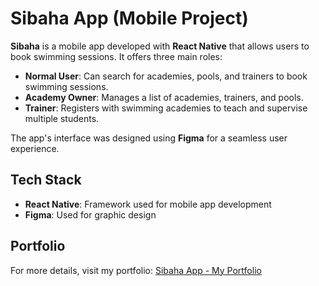 # Sibaha App (Mobile Project)

**Sibaha** is a mobile app developed with **React Native** that allows users to book swimming sessions. It offers three main roles:

- **Normal User**: Can search for academies, pools, and trainers to book swimming sessions.
- **Academy Owner**: Manages a list of academies, trainers, and pools.
- **Trainer**: Registers with swimming academies to teach and supervise multiple students.

The app's interface was designed using **Figma** for a seamless user experience.

## Tech Stack
- **React Native**: Framework used for mobile app development
- **Figma**: Used for graphic design

## Portfolio
For more details, visit my portfolio: [Sibaha App - My Portfolio](https://issambh.wixsite.com/portfolio/portfolio-collections/my-portfolio/sibaha)
